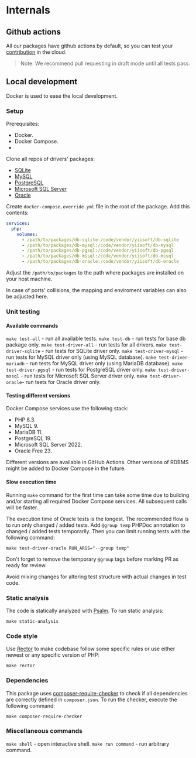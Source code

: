 # Internals

## Github actions

All our packages have github actions by default, so you can test your [contribution](https://github.com/yiisoft/db/blob/master/.github/CONTRIBUTING.md) in the cloud.

> Note: We recommend pull requesting in draft mode until all tests pass.

## Local development

Docker is used to ease the local development.

### Setup

Prerequisites:

- Docker.
- Docker Compose.
- 
Clone all repos of drivers' packages:

- [SQLite](https://github.com/yiisoft/db-sqlite)
- [MySQL](https://github.com/yiisoft/db-mysql)
- [PostgreSQL](https://github.com/yiisoft/db-pgsql)
- [Microsoft SQL Server](https://github.com/yiisoft/db-mssql)
- [Oracle](https://github.com/yiisoft/oracle)

Create `docker-compose.override.yml` file in the root of the package. Add this contents:

```yaml
services:
  php:
    volumes:
      - /path/to/packages/db-sqlite:/code/vendor/yiisoft/db-sqlite
      - /path/to/packages/db-mysql:/code/vendor/yiisoft/db-mysql
      - /path/to/packages/db-pgsql:/code/vendor/yiisoft/db-pgsql
      - /path/to/packages/db-mssql:/code/vendor/yiisoft/db-mssql
      - /path/to/packages/db-oracle:/code/vendor/yiisoft/db-oracle
```

Adjust the `/path/to/packages` to the path where packages are installed on your host machine.

In case of ports' collisions, the mapping and enviroment variables can also be adjusted here.

### Unit testing

#### Available commands

`make test-all` - run all available tests.
`make test-db` - run tests for base db package only.
`make test-driver-all` - run tests for all drivers.
`make test-driver-sqlite` - run tests for SQLite driver only.
`make test-driver-mysql` - run tests for MySQL driver only (using MySQL database).
`make test-driver-mariadb` - run tests for MySQL driver only (using MariaDB database).
`make test-driver-pgsql` - run tests for PostgreSQL driver only.
`make test-driver-mssql` - run tests for Microsoft SQL Server driver only.
`make test-driver-oracle`- run tsets for Oracle driver only.

#### Testing different versions

Docker Compose services use the following stack:

- PHP 8.3.
- MySQL 9.
- MariaDB 11.
- PostgreSQL 19.
- Microsoft SQL Server 2022.
- Oracle Free 23.

Different versions are available in GitHub Actions. Other versions of RDBMS might be added to Docker Compose in the 
future.

#### Slow execution time

Running `make` command for the first time can take some time due to building and/or starting all required Docker Compose 
services. All subsequent calls will be faster.

The execution time of Oracle tests is the longest. The recommended flow is to run only changed / added tests. Add 
`@group temp` PHPDoc annotation to changed / added tests temporarily. Then you can limit running tests with the 
following command:

```shell
make test-driver-oracle RUN_ARGS="--group temp"
```

Don't forget to remove the temporary `@group` tags before marking PR as ready for review.

Avoid mixing changes for altering test structure with actual changes in test code.

### Static analysis

The code is statically analyzed with [Psalm](https://psalm.dev/). To run static analysis:

```shell
make static-analysis
```

### Code style

Use [Rector](https://github.com/rectorphp/rector) to make codebase follow some specific rules or
use either newest or any specific version of PHP:

```shell
make rector
```

### Dependencies

This package uses [composer-require-checker](https://github.com/maglnet/ComposerRequireChecker) to check if all
dependencies are correctly defined in `composer.json`. To run the checker, execute the following command:

```shell
make composer-require-checker
```

### Miscellaneous commands

`make shell` - open interactive shell.
`make run command` - run arbitrary command.
